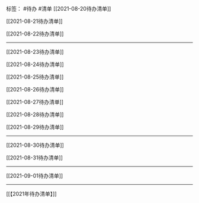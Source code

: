 标签： #待办 #清单
[[2021-08-20待办清单]]

[[2021-08-21待办清单]]

[[2021-08-22待办清单]]

---

[[2021-08-23待办清单]]

[[2021-08-24待办清单]]

[[2021-08-25待办清单]]

[[2021-08-26待办清单]]

[[2021-08-27待办清单]]

[[2021-08-28待办清单]]

[[2021-08-29待办清单]]

---

[[2021-08-30待办清单]]

[[2021-08-31待办清单]]

---
[[2021-09-01待办清单]]

---
[[【2021年待办清单】]]


